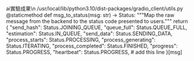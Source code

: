ai實驗成果\n
/usr/local/lib/python3.10/dist-packages/gradio_client/utils.py
@staticmethod
    def msg_to_status(msg: str) -> Status:
        """Map the raw message from the backend to the status code presented to users."""
        return {
            "send_hash": Status.JOINING_QUEUE,
            "queue_full": Status.QUEUE_FULL,
            "estimation": Status.IN_QUEUE,
            "send_data": Status.SENDING_DATA,
            "process_starts": Status.PROCESSING,
            "process_generating": Status.ITERATING,
            "process_completed": Status.FINISHED,
            "progress": Status.PROGRESS,
            "heartbeat": Status.PROGRESS,      # add this line
        }[msg]
